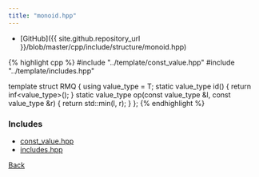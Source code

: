 ```yaml
---
title: "monoid.hpp"
---
```


- [GitHub]({{ site.github.repository_url }}/blob/master/cpp/include/structure/monoid.hpp)

{% highlight cpp %}
#include "../template/const_value.hpp"
#include "../template/includes.hpp"

template <typename T> struct RMQ {
  using value_type = T;
  static value_type id() { return inf<value_type>(); }
  static value_type op(const value_type &l, const value_type &r) {
    return std::min(l, r);
  }
};
{% endhighlight %}

### Includes

- [const_value.hpp](../template/const_value)
- [includes.hpp](../template/includes)

[Back](../..)
